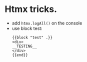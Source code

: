 # Htmx tricks.

- add `htmx.logAll()` on the console
- use block test:
  ```
  {{block "test" .}}
  <div>
  __TESTING__
  </div>
  {{end}}
  ```
